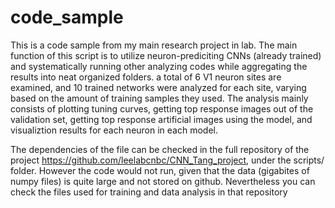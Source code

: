 # code_sample
This is a code sample from my main research project in lab. The main function of this script is to utilize neuron-prediciting CNNs (already trained)
and systematically running other analyzing codes while aggregating the results into neat organized folders. a total of 6 V1 neuron sites are examined, and 10 trained networks
were analyzed for each site, varying based on the amount of training samples they used. The analysis mainly consists of plotting tuning curves, getting top response images out of the validation set, getting top response artificial images using the model, and visualiztion results for each neuron in each model.

The dependencies of the file can be checked in the full repository of the project https://github.com/leelabcnbc/CNN_Tang_project, under the scripts/ folder. 
However the code would not run, given that the data (gigabites of numpy files) is quite large and not stored on github. Nevertheless you can check the files used for training and data analysis in that repository

